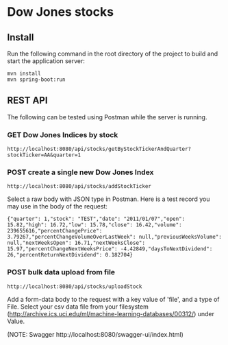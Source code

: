 # Dow Jones stocks

## Install

Run the following command in the root directory of the project to build and start the application server:

```
mvn install
mvn spring-boot:run
```

## REST API
The following can be tested using Postman while the server is running.


### GET Dow Jones Indices by stock
```
http://localhost:8080/api/stocks/getByStockTickerAndQuarter?stockTicker=AA&quarter=1
```
### POST create a single new Dow Jones Index
```
http://localhost:8080/api/stocks/addStockTicker
```
Select a raw body with JSON type in Postman. Here is a test record you may use in the body of the request:
```
{"quarter": 1,"stock": "TEST","date": "2011/01/07","open": 15.82,"high": 16.72,"low": 15.78,"close": 16.42,"volume": 239655616,"percentChangePrice": 3.79267,"percentChangeVolumeOverLastWeek": null,"previousWeeksVolume": null,"nextWeeksOpen": 16.71,"nextWeeksClose": 15.97,"percentChangeNextWeeksPrice": -4.42849,"daysToNextDividend": 26,"percentReturnNextDividend": 0.182704}
```
### POST bulk data upload from file
```
http://localhost:8080/api/stocks/uploadStock
```
Add a form-data body to the request with a key value of 'file', and a type of File. Select your csv data file from your filesystem (http://archive.ics.uci.edu/ml/machine-learning-databases/00312/) under Value.

(NOTE: Swagger http://localhost:8080/swagger-ui/index.html)

